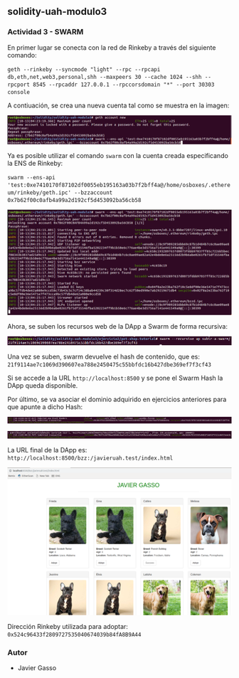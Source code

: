 ## solidity-uah-modulo3

### **Actividad 3** - SWARM

En primer lugar se conecta con la red de Rinkeby a través del siguiente comando:

`geth --rinkeby --syncmode "light" --rpc --rpcapi db,eth,net,web3,personal,shh --maxpeers 30 --cache 1024 --shh --rpcport 8545 --rpcaddr 127.0.0.1 --rpccorsdomain "*" --port 30303 console`

A contiuación, se crea una nueva cuenta tal como se muestra en la imagen:

![Captura 1](screens/screen001.png "Captura 1")


Ya es posible utilizar el comando `swarm` con la cuenta creada especificando la ENS de Rinkeby:

`swarm --ens-api 'test:0xe7410170f87102df0055eb195163a03b7f2bff4a@/home/osboxes/.ethereum/rinkeby/geth.ipc' --bzzaccount 0x7b62f00c0afb4a99a2d192cf5d453092ba56cb58`

![Captura 2](screens/screen002.png "Captura 2")

Ahora, se suben los recursos web de la DApp a Swarm de forma recursiva:

![Captura 3](screens/screen003.png "Captura 3")

Una vez se suben, swarm devuelve el hash de contenido, que es: `21f9114ae7c1069d390607ea788e2450475c55bbfdc16b427dbe369ef7f3cf43`

Si se accede a la URL `http://localhost:8500` y se pone el Swarm Hash la DApp queda disponible.

Por último, se va asociar el dominio adquirido en ejercicios anteriores para que apunte a dicho Hash:

![Captura 4](screens/screen004.png "Captura 4")

![Captura 5](screens/screen005.png "Captura 5")

La URL final de la DApp es: `http://localhost:8500/bzz:/javieruah.test/index.html`

![Captura 6](screens/screen006.png "Captura 6")

Dirección Rinkeby utilizada para adoptar: `0x524c96433f2809727535040674039b84fA8B9A44`

### Autor
- Javier Gasso